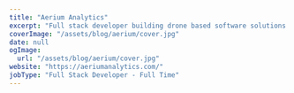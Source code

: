 ```yaml
---
title: "Aerium Analytics"
excerpt: "Full stack developer building drone based software solutions. Technologies used: .Net, Python, Docker, NServiceBus."
coverImage: "/assets/blog/aerium/cover.jpg"
date: null
ogImage:
  url: "/assets/blog/aerium/cover.jpg"
website: "https://aeriumanalytics.com/"
jobType: "Full Stack Developer - Full Time"
---
```

